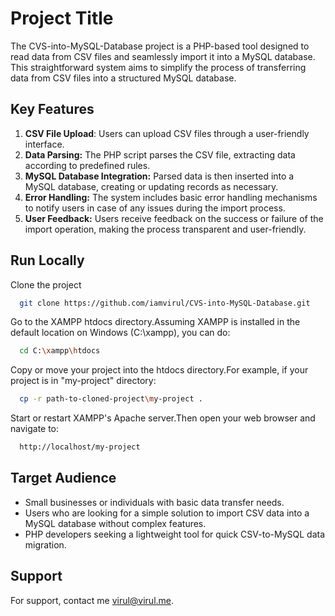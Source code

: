 
# Project Title

The CVS-into-MySQL-Database project is a PHP-based tool designed to read data from CSV files and seamlessly import it into a MySQL database. This straightforward system aims to simplify the process of transferring data from CSV files into a structured MySQL database.


## Key Features

1. **CSV File Upload**: Users can upload CSV files through a user-friendly interface.
2. **Data Parsing:** The PHP script parses the CSV file, extracting data according to predefined rules.
3. **MySQL Database Integration:** Parsed data is then inserted into a MySQL database, creating or updating records as necessary.
4. **Error Handling:** The system includes basic error handling mechanisms to notify users in case of any issues during the import process.
5. **User Feedback:** Users receive feedback on the success or failure of the import operation, making the process transparent and user-friendly.
## Run Locally

Clone the project

```bash
  git clone https://github.com/iamvirul/CVS-into-MySQL-Database.git
```

Go to the XAMPP htdocs directory.Assuming XAMPP is installed in the default location on Windows (C:\xampp), you can do:

```bash
  cd C:\xampp\htdocs
```

Copy or move your project into the htdocs directory.For example, if your project is in "my-project" directory:

```bash
  cp -r path-to-cloned-project\my-project .
```

Start or restart XAMPP's Apache server.Then open your web browser and navigate to:

```bash
  http://localhost/my-project
```



## Target Audience

- Small businesses or individuals with basic data transfer needs.
- Users who are looking for a simple solution to import CSV data into a MySQL database without complex features.
- PHP developers seeking a lightweight tool for quick CSV-to-MySQL data migration.
## Support

For support, contact me virul@virul.me.

